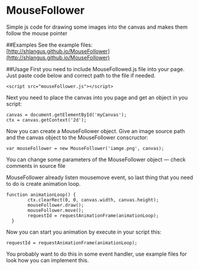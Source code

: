 # MouseFollower
Simple js code for drawing some images into the canvas and makes them follow the mouse pointer

##Examples
See the example files: [http://shlangus.github.io/MouseFollower](http://shlangus.github.io/MouseFollower)

##Usage
First you need to include MouseFollowed.js file into your page. Just paste code below and correct path to the file if needed.
```
<script src="mouseFollower.js"></script>
```

Next you need to place the canvas into you page and get an object in you script:
```
canvas = document.getElementById('myCanvas');
ctx = canvas.getContext('2d');
```

Now you can create a MouseFollower object. Give an image source path and the canvas object to the MouseFollower conscructor:
```
var mouseFollower = new MouseFollower('iamge.png', canvas);
```

You can change some parameters of the MouseFollower object — check comments in source file

MouseFollower already listen mousemove event, so last thing that you need to do is create animation loop.
```
function animationLoop() {
        ctx.clearRect(0, 0, canvas.width, canvas.height);
        mouseFollower.draw();
        mouseFollower.move();
        requestId = requestAnimationFrame(animationLoop);
  }
```
  
Now you can start you animation by execute in your script this:
```
requestId = requestAnimationFrame(animationLoop);
```

You probably want to do this in some event handler, use example files for look how you can implement this.
